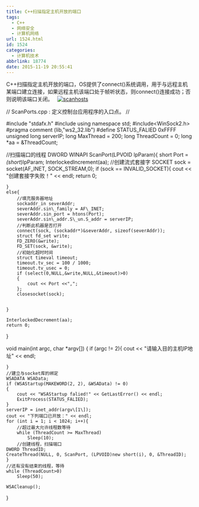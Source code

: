 ```yaml
---
title: C++扫描指定主机开放的端口
tags:
  - C++
  - 网络安全
  - 计算机网络
url: 1524.html
id: 1524
categories:
  - 计算机技术
abbrlink: 18774
date: 2015-11-19 20:55:41
---
```


C++扫描指定主机开放的端口，OS提供了connect()系统调用，用于与远程主机某端口建立连接，如果远程主机该端口处于帧听状态，则connect()连接成功；否则说明该端口关闭。   [![scanhosts](http://wangbaiyuan.cn/wp-content/uploads/2015/11/scanhosts.jpg)](http://wangbaiyuan.cn/wp-content/uploads/2015/11/scanhosts.jpg)

// ScanPorts.cpp : 定义控制台应用程序的入口点。
//

#include "stdafx.h"
#include<iostream>
using namespace std;
#include<WinSock2.h>
#pragma comment (lib,"ws2_32.lib")
#define STATUS_FALIED 0xFFFF
unsigned long serverIP;
long MaxThread = 200;
long ThreadCount = 0;
long *aa = &ThreadCount;

//扫描端口的线程
DWORD WINAPI ScanPort(LPVOID lpParam){
	short Port = *(short*)lpParam;
	InterlockedIncrement(aa);
	//创建流式套接字
	SOCKET sock = socket(AF\_INET, SOCK\_STREAM,0);
	if (sock == INVALID_SOCKET){
		cout << "创建套接字失败！" << endl;
		return 0;

	}
	else{
		//填充服务器地址
		sockaddr_in severAddr;
		severAddr.sin\_family = AF\_INET;
		severAddr.sin_port = htons(Port);
		severAddr.sin\_addr.S\_un.S_addr = serverIP;
		//判断此机器是否打开
		connect(sock, (sockaddr*)&severAddr, sizeof(severAddr));
		struct fd_set write;
		FD_ZERO(&write);
		FD_SET(sock, &write);
		//初始化超时时间
		struct timeval timeout;
		timeout.tv_sec = 100 / 1000;
		timeout.tv_usec = 0;
		if (select(0,NULL,&write,NULL,&timeout)>0)
		{
			cout << Port <<",";
		};
		closesocket(sock);


	}

	InterlockedDecrement(aa);
	return 0;
}

void main(int argc, char *argv\[\])
{
	if (argc != 2){
		cout << "请输入目的主机IP地址" << endl;
	
	}
	//建立与socket库的绑定
	WSADATA WSAData;
	if (WSAStartup(MAKEWORD(2, 2), &WSAData) != 0)
	{
		cout << "WSAStartup falied!" << GetLastError() << endl;
		ExitProcess(STATUS_FALIED);
	}
	serverIP = inet_addr(argv\[1\]);
	cout << "下列端口已开放：" << endl;
	for (int i = 1; i < 1024; i++){
		//超过最大允许线程数等待
		while (ThreadCount >= MaxThread)
			Sleep(10);
		//创建线程，扫描端口
	DWORD ThreadID;
	CreateThread(NULL, 0, ScanPort, (LPVOID)new short(i), 0, &ThreadID);
	}
	//还有没有结束的线程，等待
	while (ThreadCount>0)
		Sleep(50);

	WSACleanup();

}